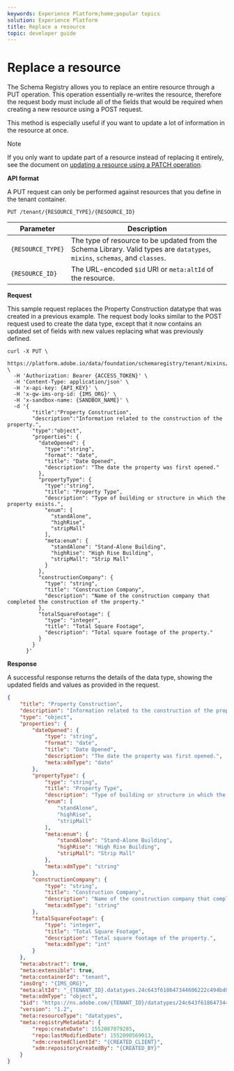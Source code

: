 ```yaml
---
keywords: Experience Platform;home;popular topics
solution: Experience Platform
title: Replace a resource
topic: developer guide
---
```


# Replace a resource

The Schema Registry allows you to replace an entire resource through a PUT operation. This operation essentially re-writes the resource, therefore the request body must include all of the fields that would be required when creating a new resource using a POST request.

This method is especially useful if you want to update a lot of information in the resource at once.

>[!NOTE]
>
>If you only want to update part of a resource instead of replacing it entirely, see the document on [updating a resource using a PATCH operation](update-resource.md).

**API format**

A PUT request can only be performed against resources that you define in the tenant container.

```http
PUT /tenant/{RESOURCE_TYPE}/{RESOURCE_ID} 
```

| Parameter | Description |
| --- | --- |
| `{RESOURCE_TYPE}` | The type of resource to be updated from the Schema Library. Valid types are `datatypes`, `mixins`, `schemas`, and `classes`. |
| `{RESOURCE_ID}` | The URL-encoded `$id` URI or `meta:altId` of the resource. |

**Request**

This sample request replaces the Property Construction datatype that was created in a previous example. The request body looks similar to the POST request used to create the data type, except that it now contains an updated set of fields with new values replacing what was previously defined.

```SHELL
curl -X PUT \
  https://platform.adobe.io/data/foundation/schemaregistry/tenant/mixins/_{TENANT_ID}.datatypes.24c643f618647344606222c494bd0102 \
  -H 'Authorization: Bearer {ACCESS_TOKEN}' \
  -H 'Content-Type: application/json' \
  -H 'x-api-key: {API_KEY}' \
  -H 'x-gw-ims-org-id: {IMS_ORG}' \
  -H 'x-sandbox-name: {SANDBOX_NAME}' \
  -d '{
        "title":"Property Construction",
        "description":"Information related to the construction of the property.",
        "type":"object",
        "properties": {
          "dateOpened": {
            "type":"string",
            "format": "date",
            "title": "Date Opened",
            "description": "The date the property was first opened."
          },
          "propertyType": {
            "type":"string",
            "title": "Property Type",
            "description": "Type of building or structure in which the property exists.",
            "enum": [
              "standAlone",
              "highRise",
              "stripMall"
            ],
            "meta:enum": {
              "standAlone": "Stand-Alone Building",
              "highRise": "High Rise Building",
              "stripMall": "Strip Mall"
            }
          },
          "constructionCompany": {
            "type": "string",
            "title": "Construction Company",
            "description": "Name of the construction company that completed the construction of the property."
          },
          "totalSquareFootage": {
            "type": "integer",
            "title": "Total Square Footage",
            "description": "Total square footage of the property."
          }
        } 
      }'
```

**Response**

A successful response returns the details of the data type, showing the updated fields and values as provided in the request.

```JSON
{
    "title": "Property Construction",
    "description": "Information related to the construction of the property.",
    "type": "object",
    "properties": {
        "dateOpened": {
            "type": "string",
            "format": "date",
            "title": "Date Opened",
            "description": "The date the property was first opened.",
            "meta:xdmType": "date"
        },
        "propertyType": {
            "type": "string",
            "title": "Property Type",
            "description": "Type of building or structure in which the property exists.",
            "enum": [
                "standAlone",
                "highRise",
                "stripMall"
            ],
            "meta:enum": {
                "standAlone": "Stand-Alone Building",
                "highRise": "High Rise Building",
                "stripMall": "Strip Mall"
            },
            "meta:xdmType": "string"
        },
        "constructionCompany": {
            "type": "string",
            "title": "Construction Company",
            "description": "Name of the construction company that completed the construction of the property.",
            "meta:xdmType": "string"
        },
        "totalSquareFootage": {
            "type": "integer",
            "title": "Total Square Footage",
            "description": "Total square footage of the property.",
            "meta:xdmType": "int"
        }
    },
    "meta:abstract": true,
    "meta:extensible": true,
    "meta:containerId": "tenant",
    "imsOrg": "{IMS_ORG}",
    "meta:altId": "_{TENANT_ID}.datatypes.24c643f618647344606222c494bd0102",
    "meta:xdmType": "object",
    "$id": "https://ns.adobe.com/{TENANT_ID}/datatypes/24c643f618647344606222c494bd0102",
    "version": "1.2",
    "meta:resourceType": "datatypes",
    "meta:registryMetadata": {
        "repo:createDate": 1552087079285,
        "repo:lastModifiedDate": 1552090569013,
        "xdm:createdClientId": "{CREATED_CLIENT}",
        "xdm:repositoryCreatedBy": "{CREATED_BY}"
    }
}
```
